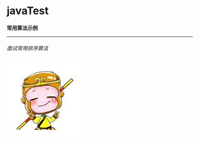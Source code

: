 # javaTest
**常用算法示例**

------------------------------------------------------------


###### 面试常用排序算法
![图片测试][img1] 

[img1]: title.jpg "图片显示"

 
